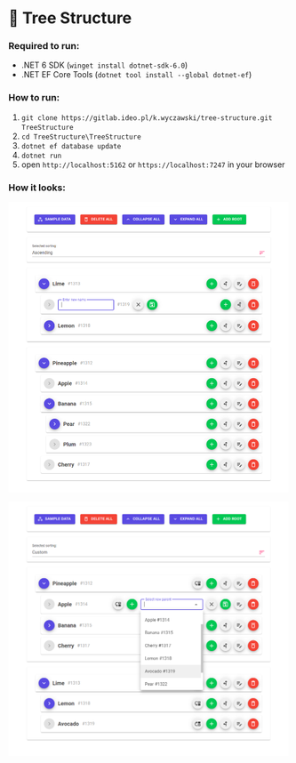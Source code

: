# 🌳 Tree Structure

### Required to run:

- .NET 6 SDK (`winget install dotnet-sdk-6.0`)
- .NET EF Core Tools (`dotnet tool install --global dotnet-ef`)

### How to run:

1. `git clone https://gitlab.ideo.pl/k.wyczawski/tree-structure.git TreeStructure`
2. `cd TreeStructure\TreeStructure`
3. `dotnet ef database update`
4. `dotnet run`
5. open `http://localhost:5162` or `https://localhost:7247` in your browser

### How it looks:

![Renaming](/Screenshots/renaming.png)

![Relocating](/Screenshots/relocating.png)
